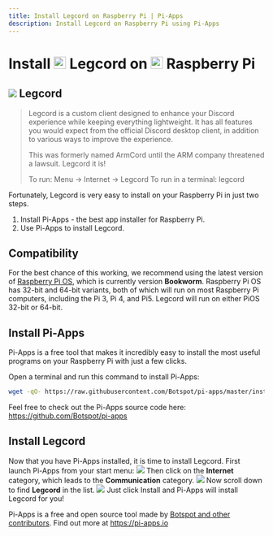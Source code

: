 ```yaml
---
title: Install Legcord on Raspberry Pi | Pi-Apps
description: Install Legcord on Raspberry Pi using Pi-Apps
---
```

<div class="simple-install-content content">

# Install <img src="/img/app-icons/Legcord/icon-64.png" height=24> Legcord on <img src=/img/other-icons/raspberrypi-icon.svg height=24> Raspberry Pi

## <img src="/img/app-icons/Legcord/icon-64.png"> Legcord
> Legcord is a custom client designed to enhance your Discord experience while keeping everything lightweight.
> It has all features you would expect from the official Discord desktop client, in addition to various ways to improve the experience.
> 
> This was formerly named ArmCord until the ARM company threatened a lawsuit. Legcord it is!
> 
> To run: Menu -> Internet -> Legcord
> To run in a terminal: legcord

Fortunately, Legcord is very easy to install on your Raspberry Pi in just two steps.
1. Install Pi-Apps - the best app installer for Raspberry Pi.
2. Use Pi-Apps to install Legcord.
</div>
<div class="simple-install-content content">

## Compatibility
For the best chance of this working, we recommend using the latest version of [Raspberry Pi OS](https://www.raspberrypi.com/software/), which is currently version **Bookworm**.
Raspberry Pi OS has 32-bit and 64-bit variants, both of which will run on most Raspberry Pi computers, including the Pi 3, Pi 4, and Pi5.
Legcord will run on either PiOS 32-bit or 64-bit.
</div>
<div class="simple-install-content content">

## Install Pi-Apps

Pi-Apps is a free tool that makes it incredibly easy to install the most useful programs on your Raspberry Pi with just a few clicks.

Open a terminal and run this command to install Pi-Apps:
```bash
wget -qO- https://raw.githubusercontent.com/Botspot/pi-apps/master/install | bash
```
Feel free to check out the Pi-Apps source code here: https://github.com/Botspot/pi-apps
</div>
<div class="simple-install-content content">

## Install Legcord

Now that you have Pi-Apps installed, it is time to install Legcord.
First launch Pi-Apps from your start menu:
<img src="/img/start-menu.png">
Then click on the <b>Internet</b> category, which leads to the <b>Communication</b> category.
<img src="/img/category-selections/Communication.png">
Now scroll down to find <b>Legcord</b> in the list.
<img src="/img/app-icons/Legcord/app-selection.png">
Just click Install and Pi-Apps will install Legcord for you!
</div>
<div class="simple-install-content content">

Pi-Apps is a free and open source tool made by [Botspot and other contributors](/about/#contributors). Find out more at https://pi-apps.io
</div>
